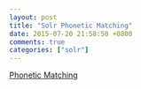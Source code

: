 ```yaml
---
layout: post
title: "Solr Phonetic Matching"
date: 2015-07-20 21:58:50 +0800
comments: true
categories: ["solr"]
---
```



<!-- more -->


[Phonetic Matching]

[Phonetic Matching]:https://cwiki.apache.org/confluence/display/solr/Phonetic+Matching